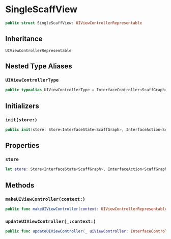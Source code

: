 # SingleScaffView

``` swift
public struct SingleScaffView:​ UIViewControllerRepresentable
```

## Inheritance

`UIViewControllerRepresentable`

## Nested Type Aliases

### `UIViewControllerType`

``` swift
public typealias UIViewControllerType = InterfaceController<ScaffGraph>
```

## Initializers

### `init(store:​)`

``` swift
public init(store:​ Store<InterfaceState<ScaffGraph>, InterfaceAction<ScaffGraph>>)
```

## Properties

### `store`

``` swift
let store:​ Store<InterfaceState<ScaffGraph>, InterfaceAction<ScaffGraph>>
```

## Methods

### `makeUIViewController(context:​)`

``` swift
public func makeUIViewController(context:​ UIViewControllerRepresentableContext<SingleScaffView>) -> InterfaceController<ScaffGraph>
```

### `updateUIViewController(_:​context:​)`

``` swift
public func updateUIViewController(_ uiViewController:​ InterfaceController<ScaffGraph>, context:​ UIViewControllerRepresentableContext<SingleScaffView>)
```
